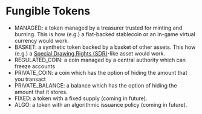 # Fungible Tokens

- MANAGED: a token managed by a treasurer trusted for minting and burning. This is how (e.g.) a fiat-backed stablecoin or an in-game virtual currency would work.
- BASKET: a synthetic token backed by a basket of other assets. This how (e.g.) a [Special Drawing Rights (SDR)](https://www.imf.org/en/About/Factsheets/Sheets/2016/08/01/14/51/Special-Drawing-Right-SDR)-like asset would work.
- REGULATED_COIN: a coin managed by a central authority which can freeze accounts
- PRIVATE_COIN: a coin which has the option of hiding the amount that you transact
- PRIVATE_BALANCE: a balance which has the option of hiding the amount that it stores.
- FIXED: a token with a fixed supply (coming in future).
- ALGO: a token with an algorithmic issuance policy (coming in future).
